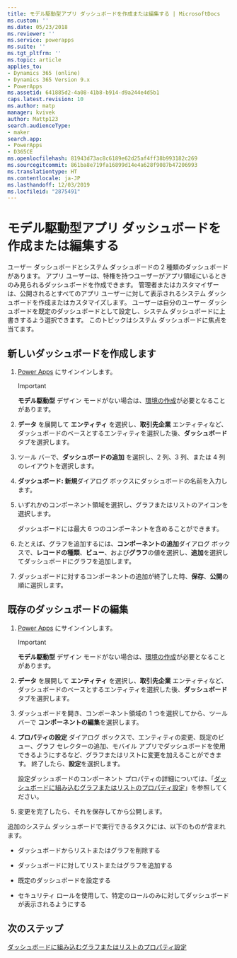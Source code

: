 ```yaml
---
title: モデル駆動型アプリ ダッシュボードを作成または編集する | MicrosoftDocs
ms.custom: ''
ms.date: 05/23/2018
ms.reviewer: ''
ms.service: powerapps
ms.suite: ''
ms.tgt_pltfrm: ''
ms.topic: article
applies_to:
- Dynamics 365 (online)
- Dynamics 365 Version 9.x
- PowerApps
ms.assetid: 641885d2-4a08-41b8-b914-d9a244e4d5b1
caps.latest.revision: 10
ms.author: matp
manager: kvivek
author: Mattp123
search.audienceType:
- maker
search.app:
- PowerApps
- D365CE
ms.openlocfilehash: 81943d73ac8c6189e62d25af4ff38b993182c269
ms.sourcegitcommit: 861ba8e719fa16899d14e4a628f9087b47206993
ms.translationtype: HT
ms.contentlocale: ja-JP
ms.lasthandoff: 12/03/2019
ms.locfileid: "2875491"
---
```

# <a name="create-or-edit-model-driven-app-dashboards"></a>モデル駆動型アプリ ダッシュボードを作成または編集する

ユーザー ダッシュボードとシステム ダッシュボードの 2 種類のダッシュボードがあります。 アプリ ユーザーは、特権を持つユーザーがアプリ領域にいるときのみ見られるダッシュボードを作成できます。 管理者またはカスタマイザーは、公開されるとすべてのアプリ ユーザーに対して表示されるシステム ダッシュボードを作成またはカスタマイズします。 ユーザーは自分のユーザー ダッシュボードを既定のダッシュボードとして設定し、システム ダッシュボードに上書きするよう選択できます。 このトピックはシステム ダッシュボードに焦点を当てます。  
  
<a name="BKMK_createdashboard"></a>   
## <a name="create-a-new-dashboard"></a>新しいダッシュボードを作成します  
  
1.  [Power Apps](https://make.powerapps.com/?utm_source=padocs&utm_medium=linkinadoc&utm_campaign=referralsfromdoc) にサインインします。

    > [!IMPORTANT]
    > **モデル駆動型** デザイン モードがない場合は、[環境の作成](https://docs.microsoft.com/powerapps/administrator/create-environment)が必要となることがあります。   
  
2. **データ** を展開して **エンティティ** を選択し、**取引先企業** エンティティなど、ダッシュボードのベースとするエンティティを選択した後、**ダッシュボード** タブを選択します。 

3. ツール バーで、**ダッシュボードの追加** を選択し、2 列、3 列、または 4 列のレイアウトを選択します。  
  
4.  **ダッシュボード: 新規**ダイアログ ボックスにダッシュボードの名前を入力します。  
  
5.  いずれかのコンポーネント領域を選択し、グラフまたはリストのアイコンを選択します。  
  
     ダッシュボードには最大 6 つのコンポーネントを含めることができます。  
  
6.  たとえば、グラフを追加するには、**コンポーネントの追加**ダイアログ ボックスで、**レコードの種類**、**ビュー**、および**グラフ**の値を選択し、**追加**を選択してダッシュボードにグラフを追加します。  
  
7.  ダッシュボードに対するコンポーネントの追加が終了した時、**保存**、**公開**の順に選択します。  
  
<a name="BKMK_editdashboard"></a>   
## <a name="edit-an-existing-dashboard"></a>既存のダッシュボードの編集  
  
1. [Power Apps](https://make.powerapps.com/?utm_source=padocs&utm_medium=linkinadoc&utm_campaign=referralsfromdoc) にサインインします。

    > [!IMPORTANT]
    > **モデル駆動型** デザイン モードがない場合は、[環境の作成](https://docs.microsoft.com/powerapps/administrator/create-environment)が必要となることがあります。    
  
2. **データ** を展開して **エンティティ** を選択し、**取引先企業** エンティティなど、ダッシュボードのベースとするエンティティを選択した後、**ダッシュボード** タブを選択します。  

3. ダッシュボードを開き、コンポーネント領域の 1 つを選択してから、ツール バーで **コンポーネントの編集**を選択します。  
  
4.  **プロパティの設定** ダイアログ ボックスで、エンティティの変更、既定のビュー、グラフ セレクターの追加、モバイル アプリでダッシュボードを使用できるようにするなど、グラフまたはリストに変更を加えることができます。 終了したら、**設定**を選択します。  
  
     設定ダッシュボードのコンポーネント プロパティの詳細については、「[ダッシュボードに組み込むグラフまたはリストのプロパティ設定](set-properties-chart-list-included-dashboard.md)」を参照してください。  
  
4.  変更を完了したら、それを保存してから公開します。  
  
追加のシステム ダッシュボードで実行できるタスクには、以下のものが含まれます。  
  
-   ダッシュボードからリストまたはグラフを削除する  

-   ダッシュボードに対してリストまたはグラフを追加する  

-   既定のダッシュボードを設定する  

-   セキュリティ ロールを使用して、特定のロールのみに対してダッシュボードが表示されるようにする    

## <a name="next-steps"></a>次のステップ  
[ダッシュボードに組み込むグラフまたはリストのプロパティ設定](set-properties-chart-list-included-dashboard.md)
